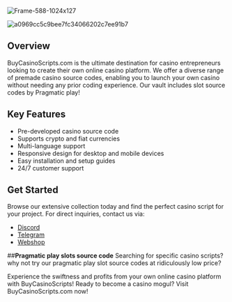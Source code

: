 
![Frame-588-1024x127](https://github.com/CasinoStart/sweet-bonanza-source-code/assets/171161701/da8ad3a2-2d99-4b7b-8039-2459618cabe7)

![a0969cc5c9bee7fc34066202c7ee91b7](https://github.com/swaga/sweet-bonanza-source-code/assets/17531445/c696774b-c602-454e-8e37-2f8944aef777)

## Overview
BuyCasinoScripts.com is the ultimate destination for casino entrepreneurs looking to create their own online casino platform. We offer a diverse range of premade casino source codes, enabling you to launch your own casino without needing any prior coding experience. Our vault includes slot source codes by Pragmatic play!

## Key Features
* Pre-developed casino source code
* Supports crypto and fiat currencies
* Multi-language support
* Responsive design for desktop and mobile devices
* Easy installation and setup guides
* 24/7 customer support

## Get Started
Browse our extensive collection today and find the perfect casino script for your project. For direct inquiries, contact us via:

* [Discord](https://discord.com/invite/cryptocasino)
* [Telegram](https://t.me/script017)
* [Webshop](https://buycasinoscripts.com/)

##**Pragmatic play slots source code**
Searching for specific casino scripts? why not try our pragmatic play slot source codes at ridiculously low price?

Experience the swiftness and profits from your own online casino platform with BuyCasinoScripts!
Ready to become a casino mogul? Visit BuyCasinoScripts.com now!
